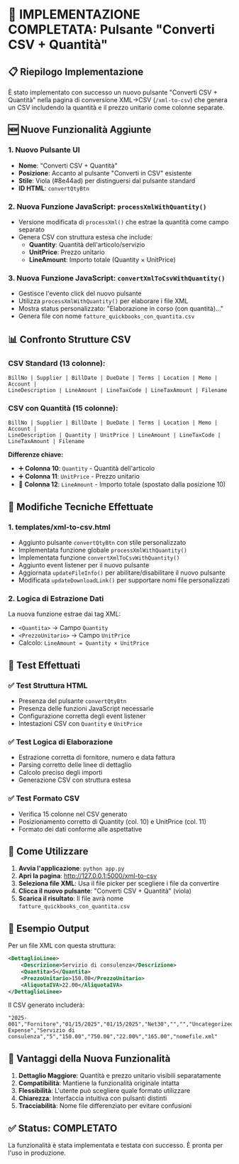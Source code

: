 # 🎉 IMPLEMENTAZIONE COMPLETATA: Pulsante "Converti CSV + Quantità"

## 📋 Riepilogo Implementazione

È stato implementato con successo un nuovo pulsante "Converti CSV + Quantità" nella pagina di conversione XML→CSV (`/xml-to-csv`) che genera un CSV includendo la quantità e il prezzo unitario come colonne separate.

## 🆕 Nuove Funzionalità Aggiunte

### 1. **Nuovo Pulsante UI**
- **Nome**: "Converti CSV + Quantità"
- **Posizione**: Accanto al pulsante "Converti in CSV" esistente
- **Stile**: Viola (#8e44ad) per distinguersi dal pulsante standard
- **ID HTML**: `convertQtyBtn`

### 2. **Nuova Funzione JavaScript: `processXmlWithQuantity()`**
- Versione modificata di `processXml()` che estrae la quantità come campo separato
- Genera CSV con struttura estesa che include:
  - **Quantity**: Quantità dell'articolo/servizio
  - **UnitPrice**: Prezzo unitario
  - **LineAmount**: Importo totale (Quantity × UnitPrice)

### 3. **Nuova Funzione JavaScript: `convertXmlToCsvWithQuantity()`**
- Gestisce l'evento click del nuovo pulsante
- Utilizza `processXmlWithQuantity()` per elaborare i file XML
- Mostra status personalizzato: "Elaborazione in corso (con quantità)..."
- Genera file con nome `fatture_quickbooks_con_quantita.csv`

## 📊 Confronto Strutture CSV

### CSV Standard (13 colonne):
```
BillNo | Supplier | BillDate | DueDate | Terms | Location | Memo | Account | 
LineDescription | LineAmount | LineTaxCode | LineTaxAmount | Filename
```

### CSV con Quantità (15 colonne):
```
BillNo | Supplier | BillDate | DueDate | Terms | Location | Memo | Account | 
LineDescription | Quantity | UnitPrice | LineAmount | LineTaxCode | LineTaxAmount | Filename
```

**Differenze chiave:**
- ➕ **Colonna 10**: `Quantity` - Quantità dell'articolo
- ➕ **Colonna 11**: `UnitPrice` - Prezzo unitario
- 📍 **Colonna 12**: `LineAmount` - Importo totale (spostato dalla posizione 10)

## 🔧 Modifiche Tecniche Effettuate

### 1. **templates/xml-to-csv.html**
- Aggiunto pulsante `convertQtyBtn` con stile personalizzato
- Implementata funzione globale `processXmlWithQuantity()`
- Implementata funzione `convertXmlToCsvWithQuantity()`
- Aggiunto event listener per il nuovo pulsante
- Aggiornata `updateFileInfo()` per abilitare/disabilitare il nuovo pulsante
- Modificata `updateDownloadLink()` per supportare nomi file personalizzati

### 2. **Logica di Estrazione Dati**
La nuova funzione estrae dai tag XML:
- `<Quantita>` → Campo `Quantity`
- `<PrezzoUnitario>` → Campo `UnitPrice`
- Calcolo: `LineAmount = Quantity × UnitPrice`

## 🧪 Test Effettuati

### ✅ Test Struttura HTML
- Presenza del pulsante `convertQtyBtn`
- Presenza delle funzioni JavaScript necessarie
- Configurazione corretta degli event listener
- Intestazioni CSV con `Quantity` e `UnitPrice`

### ✅ Test Logica di Elaborazione
- Estrazione corretta di fornitore, numero e data fattura
- Parsing corretto delle linee di dettaglio
- Calcolo preciso degli importi
- Generazione CSV con struttura estesa

### ✅ Test Formato CSV
- Verifica 15 colonne nel CSV generato
- Posizionamento corretto di Quantity (col. 10) e UnitPrice (col. 11)
- Formato dei dati conforme alle aspettative

## 🚀 Come Utilizzare

1. **Avvia l'applicazione**: `python app.py`
2. **Apri la pagina**: http://127.0.0.1:5000/xml-to-csv
3. **Seleziona file XML**: Usa il file picker per scegliere i file da convertire
4. **Clicca il nuovo pulsante**: "Converti CSV + Quantità" (viola)
5. **Scarica il risultato**: Il file avrà nome `fatture_quickbooks_con_quantita.csv`

## 📝 Esempio Output

Per un file XML con questa struttura:
```xml
<DettaglioLinee>
    <Descrizione>Servizio di consulenza</Descrizione>
    <Quantita>5</Quantita>
    <PrezzoUnitario>150.00</PrezzoUnitario>
    <AliquotaIVA>22.00</AliquotaIVA>
</DettaglioLinee>
```

Il CSV generato includerà:
```csv
"2025-001","Fornitore","01/15/2025","01/15/2025","Net30","","","Uncategorized Expense","Servizio di consulenza","5","150.00","750.00","22.00%","165.00","nomefile.xml"
```

## 🎯 Vantaggi della Nuova Funzionalità

1. **Dettaglio Maggiore**: Quantità e prezzo unitario visibili separatamente
2. **Compatibilità**: Mantiene la funzionalità originale intatta
3. **Flessibilità**: L'utente può scegliere quale formato utilizzare
4. **Chiarezza**: Interfaccia intuitiva con pulsanti distinti
5. **Tracciabilità**: Nome file differenziato per evitare confusioni

## ✅ Status: COMPLETATO

La funzionalità è stata implementata e testata con successo. È pronta per l'uso in produzione.
